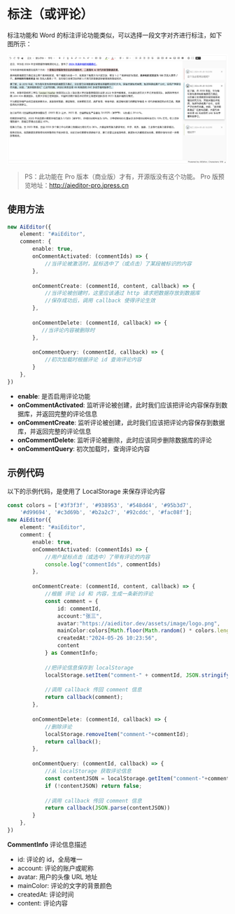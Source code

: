 # 标注（或评论）
标注功能和 Word 的标注评论功能类似，可以选择一段文字对齐进行标注，如下图所示：

![](../../assets/image/comment.png)

> PS：此功能在 Pro 版本（商业版）才有，开源版没有这个功能。 Pro 版预览地址：http://aieditor-pro.jpress.cn 

## 使用方法

```typescript
new AiEditor({
    element: "#aiEditor",
    comment: {
        enable: true,
        onCommentActivated: (commentIds) => {
            //当评论被激活时，鼠标选中了（或点击）了某段被标识的内容
        },

        onCommentCreate: (commentId, content, callback) => {
            //当评论被创建时，这里应该通过 http 请求把数据存放到数据库
            //保存成功后，调用 callback 使得评论生效
        },

        onCommentDelete: (commentId, callback) => {
           //当评论内容被删除时
        },

        onCommentQuery: (commentId, callback) => {
            //初次加载时根据评论 id 查询评论内容
        }
    },
})
```

- **enable**: 是否启用评论功能
- **onCommentActivated**: 监听评论被创建，此时我们应该把评论内容保存到数据库，并返回完整的评论信息
- **onCommentCreate**:  监听评论被创建，此时我们应该把评论内容保存到数据库，并返回完整的评论信息
- **onCommentDelete**:  监听评论被删除，此时应该同步删除数据库的评论
- **onCommentQuery**:  初次加载时，查询评论内容


## 示例代码

以下的示例代码，是使用了 LocalStorage 来保存评论内容

```typescript
const colors = ['#3f3f3f', '#938953', '#548dd4', '#95b3d7', 
    '#d99694', '#c3d69b', '#b2a2c7', '#92cddc', '#fac08f'];
new AiEditor({
    element: "#aiEditor",
    comment: {
        enable: true,
        onCommentActivated: (commentIds) => {
            //用户鼠标点击（或选中）了带有评论的内容
            console.log("commentIds", commentIds)
        },

        onCommentCreate: (commentId, content, callback) => {
            //根据 评论 id 和 内容，生成一条新的评论
            const comment = {
                id: commentId,
                account:"张三",
                avatar:"https://aieditor.dev/assets/image/logo.png",
                mainColor:colors[Math.floor(Math.random() * colors.length)],
                createdAt:"2024-05-26 10:23:56",
                content
            } as CommentInfo;
            
            //把评论信息保存到 localStorage
            localStorage.setItem("comment-" + commentId, JSON.stringify(comment));
            
            //调用 callback 传回 comment 信息
            return callback(comment);
        },

        onCommentDelete: (commentId, callback) => {
            //删除评论
            localStorage.removeItem("comment-"+commentId);
            return callback();
        },

        onCommentQuery: (commentId, callback) => {
            //从 localStorage 获取评论信息
            const contentJSON = localStorage.getItem("comment-"+commentId);
            if (!contentJSON) return false;

            //调用 callback 传回 comment 信息
            return callback(JSON.parse(contentJSON))
        }
    },
})
```

**CommentInfo** 评论信息描述
- id: 评论的 id，全局唯一
- account: 评论的账户或昵称
- avatar: 用户的头像 URL 地址
- mainColor: 评论的文字的背景颜色
- createdAt: 评论时间
- content: 评论内容